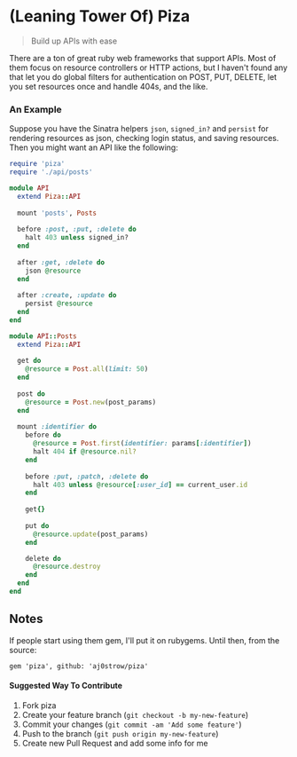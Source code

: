 # (Leaning Tower Of) Piza

> Build up APIs with ease

There are a ton of great ruby web frameworks that support APIs. Most of them focus on resource controllers or HTTP actions, but I haven't found any that let you do global filters for authentication on POST, PUT, DELETE, let you set resources once and handle 404s, and the like.

### An Example

Suppose you have the Sinatra helpers `json`, `signed_in?` and `persist` for rendering resources as json, checking login status, and saving resources. Then you might want an API like the following:

```ruby
require 'piza'
require './api/posts'

module API
  extend Piza::API
  
  mount 'posts', Posts
  
  before :post, :put, :delete do
    halt 403 unless signed_in?
  end
  
  after :get, :delete do
    json @resource
  end
    
  after :create, :update do
    persist @resource
  end
end

module API::Posts
  extend Piza::API
  
  get do
    @resource = Post.all(limit: 50)
  end
    
  post do
    @resource = Post.new(post_params)
  end
    
  mount :identifier do
    before do
      @resource = Post.first(identifier: params[:identifier])
      halt 404 if @resource.nil?
    end
    
    before :put, :patch, :delete do
      halt 403 unless @resource[:user_id] == current_user.id
    end
      
    get{}
      
    put do
      @resource.update(post_params)
    end

    delete do
      @resource.destroy
    end
  end
end
``` 

## Notes

If people start using them gem, I'll put it on rubygems. Until then, from the source:

    gem 'piza', github: 'aj0strow/piza'
    
#### Suggested Way To Contribute

1. Fork piza
2. Create your feature branch (`git checkout -b my-new-feature`)
3. Commit your changes (`git commit -am 'Add some feature'`)
4. Push to the branch (`git push origin my-new-feature`)
5. Create new Pull Request and add some info for me
